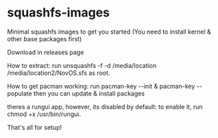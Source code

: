 # squashfs-images
Minimal squashfs images to get you started (You need to install kernel &amp; other base packages first)

Download in releases page

How to extract:
run unsquashfs -f -d /media/location /media/location2/NovOS.sfs as root.

How to get pacman working:
run pacman-key --init & pacman-key --populate
then you can update & install packages

theres a rungui app, however, its disabled by default:
to enable it, run chmod +x /usr/bin/rungui.

That's all for setup!

